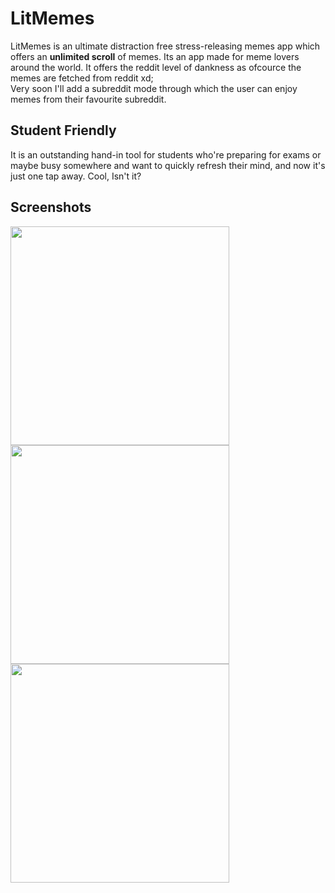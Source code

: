 # LitMemes
LitMemes is an ultimate distraction free stress-releasing memes app which offers an **unlimited scroll** of memes. Its an app made for meme lovers around the world.
It offers the reddit level of dankness as ofcource the memes are fetched from reddit xd;
<br>
Very soon I'll add a subreddit mode through which the user can enjoy memes from their favourite subreddit.

## Student Friendly
It is an outstanding hand-in tool for students who're preparing for exams or maybe busy somewhere and want to quickly refresh their mind, and now it's just one tap away.
Cool, Isn't it?

## Screenshots
<img src = "https://user-images.githubusercontent.com/73742540/121342486-4b658880-c93f-11eb-891e-4ffe80c3d2bd.jpg" height = "350"/></a>
<img src = "https://user-images.githubusercontent.com/73742540/121342498-4e607900-c93f-11eb-9f36-b387d509d05c.jpg" height = "350"/></a>
<img src = "https://user-images.githubusercontent.com/73742540/121376960-98f1ed80-c95f-11eb-9386-3682a7268542.jpg" height = "350"/></a>
